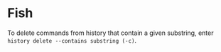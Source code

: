 Fish
====

To delete commands from history that contain a given substring, enter `history delete --contains substring (-c)`.
